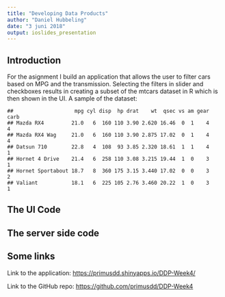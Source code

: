 ```yaml
---
title: "Developing Data Products"
author: "Daniel Hubbeling"
date: "3 juni 2018"
output: ioslides_presentation
---
```




## Introduction

For the asignment I build an application that allows the user to filter cars based on MPG and the transmission. Selecting the filters in slider and checkboxes results in creating a subset of the mtcars dataset in R which is then shown in the UI. A sample of the dataset:


```
##                    mpg cyl disp  hp drat    wt  qsec vs am gear carb
## Mazda RX4         21.0   6  160 110 3.90 2.620 16.46  0  1    4    4
## Mazda RX4 Wag     21.0   6  160 110 3.90 2.875 17.02  0  1    4    4
## Datsun 710        22.8   4  108  93 3.85 2.320 18.61  1  1    4    1
## Hornet 4 Drive    21.4   6  258 110 3.08 3.215 19.44  1  0    3    1
## Hornet Sportabout 18.7   8  360 175 3.15 3.440 17.02  0  0    3    2
## Valiant           18.1   6  225 105 2.76 3.460 20.22  1  0    3    1
```

## The UI Code


<style type="text/css">
code.r{ /* Code block */
    font-size: 12px;
}
</style>





## The server side code





## Some links

Link to the application: https://primusdd.shinyapps.io/DDP-Week4/

Link to the GitHub repo: https://github.com/primusdd/DDP-Week4

